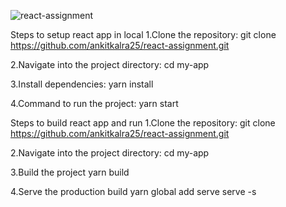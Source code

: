 
![react-assignment](https://github.com/ankitkalra25/react-assignment/assets/45238515/d30428f8-01e0-4a0a-b83b-0e061bfc0771)

Steps to setup react app in local
1.Clone the repository:
git clone https://github.com/ankitkalra25/react-assignment.git

2.Navigate into the project directory:
cd my-app

3.Install dependencies:
yarn install

4.Command to run the project:
yarn start

Steps to build react app and run
1.Clone the repository:
git clone https://github.com/ankitkalra25/react-assignment.git

2.Navigate into the project directory:
cd my-app

3.Build the project
yarn build

4.Serve the production build
yarn global add serve
serve -s



